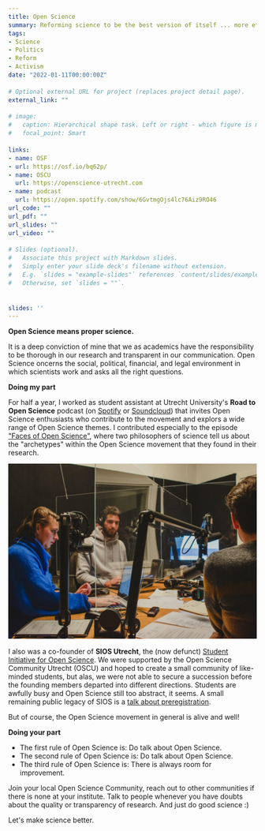 ```yaml
---
title: Open Science
summary: Reforming science to be the best version of itself ... more efficient, effective, and transparent. It is high time.
tags:
- Science
- Politics
- Reform
- Activism
date: "2022-01-11T00:00:00Z"

# Optional external URL for project (replaces project detail page).
external_link: ""

# image:
#   caption: Hierarchical shape task. Left or right - which figure is more similar to the top? 
#   focal_point: Smart

links:
- name: OSF
- url: https://osf.io/bq62p/
- name: OSCU
  url: https://openscience-utrecht.com
- name: podcast
  url: https://open.spotify.com/show/6GvtmgOjs4lc76Aiz9RO46
url_code: ""
url_pdf: ""
url_slides: ""
url_video: ""

# Slides (optional).
#   Associate this project with Markdown slides.
#   Simply enter your slide deck's filename without extension.
#   E.g. `slides = "example-slides"` references `content/slides/example-slides.md`.
#   Otherwise, set `slides = ""`.


slides: ''
---
```

**Open Science means proper science.**

It is a deep conviction of mine that we as academics have the responsibility to be thorough in our research and transparent in our communication. Open Science oncerns the social, political, financial, and legal environment in which scientists work and asks all the right questions.

**Doing my part**

For half a year, I worked as student assistant at Utrecht University's **Road to Open Science** podcast (on [Spotify](https://open.spotify.com/show/6GvtmgOjs4lc76Aiz9RO46) or [Soundcloud](https://soundcloud.com/utrechtyoungacademy)) that invites Open Science enthusiasts who contribute to the movement and explors a wide range of Open Science themes. I contributed especially to the episode ["Faces of Open Science"](https://open.spotify.com/episode/5s435lLwFcIPMjv6IxZugB), where two philosophers of science tell us about the "archetypes" within the Open Science movement that they found in their research.

![podcasting](podcasting.jpeg "Recording the episode Faces of Open Science")

I also was a co-founder of **SIOS Utrecht**, the (now defunct) [Student Initiative for Open Science](https://openscience-utrecht.com/sios-utrecht-1/). We were supported by the Open Science Community Utrecht (OSCU) and hoped to create a small community of like-minded students, but alas, we were not able to secure a succession before the founding members departed into different directions. Students are awfully busy and Open Science still too abstract, it seems. A small remaining public legacy of SIOS is a [talk about preregistration](https://www.youtube.com/watch?v=_AHprT0mosw).

But of course, the Open Science movement in general is alive and well!

**Doing your part**

- The first rule of Open Science is: Do talk about Open Science.
- The second rule of Open Science is: Do talk about Open Science.
- The third rule of Open Science is: There is always room for improvement.

Join your local Open Science Community, reach out to other communities if there is none at your institute. Talk to people whenever you have doubts about the quality or transparency of research. And just do good science :)

Let's make science better.
